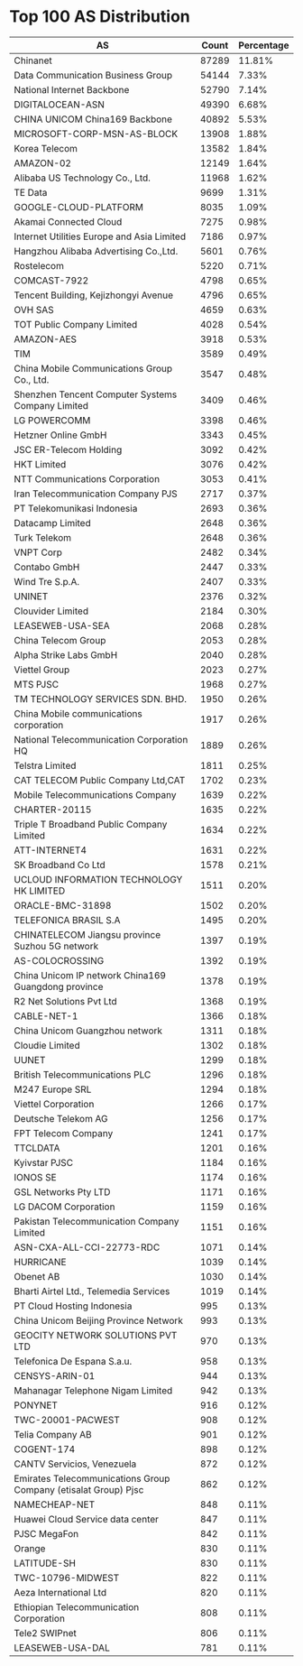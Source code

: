 # Top 100 AS Distribution
| AS | Count | Percentage |
|----|----|----|
| Chinanet | 87289 | 11.81% |
| Data Communication Business Group | 54144 | 7.33% |
| National Internet Backbone | 52790 | 7.14% |
| DIGITALOCEAN-ASN | 49390 | 6.68% |
| CHINA UNICOM China169 Backbone | 40892 | 5.53% |
| MICROSOFT-CORP-MSN-AS-BLOCK | 13908 | 1.88% |
| Korea Telecom | 13582 | 1.84% |
| AMAZON-02 | 12149 | 1.64% |
| Alibaba US Technology Co., Ltd. | 11968 | 1.62% |
| TE Data | 9699 | 1.31% |
| GOOGLE-CLOUD-PLATFORM | 8035 | 1.09% |
| Akamai Connected Cloud | 7275 | 0.98% |
| Internet Utilities Europe and Asia Limited | 7186 | 0.97% |
| Hangzhou Alibaba Advertising Co.,Ltd. | 5601 | 0.76% |
| Rostelecom | 5220 | 0.71% |
| COMCAST-7922 | 4798 | 0.65% |
| Tencent Building, Kejizhongyi Avenue | 4796 | 0.65% |
| OVH SAS | 4659 | 0.63% |
| TOT Public Company Limited | 4028 | 0.54% |
| AMAZON-AES | 3918 | 0.53% |
| TIM | 3589 | 0.49% |
| China Mobile Communications Group Co., Ltd. | 3547 | 0.48% |
| Shenzhen Tencent Computer Systems Company Limited | 3409 | 0.46% |
| LG POWERCOMM | 3398 | 0.46% |
| Hetzner Online GmbH | 3343 | 0.45% |
| JSC ER-Telecom Holding | 3092 | 0.42% |
| HKT Limited | 3076 | 0.42% |
| NTT Communications Corporation | 3053 | 0.41% |
| Iran Telecommunication Company PJS | 2717 | 0.37% |
| PT Telekomunikasi Indonesia | 2693 | 0.36% |
| Datacamp Limited | 2648 | 0.36% |
| Turk Telekom | 2648 | 0.36% |
| VNPT Corp | 2482 | 0.34% |
| Contabo GmbH | 2447 | 0.33% |
| Wind Tre S.p.A. | 2407 | 0.33% |
| UNINET | 2376 | 0.32% |
| Clouvider Limited | 2184 | 0.30% |
| LEASEWEB-USA-SEA | 2068 | 0.28% |
| China Telecom Group | 2053 | 0.28% |
| Alpha Strike Labs GmbH | 2040 | 0.28% |
| Viettel Group | 2023 | 0.27% |
| MTS PJSC | 1968 | 0.27% |
| TM TECHNOLOGY SERVICES SDN. BHD. | 1950 | 0.26% |
| China Mobile communications corporation | 1917 | 0.26% |
| National Telecommunication Corporation HQ | 1889 | 0.26% |
| Telstra Limited | 1811 | 0.25% |
| CAT TELECOM Public Company Ltd,CAT | 1702 | 0.23% |
| Mobile Telecommunications Company | 1639 | 0.22% |
| CHARTER-20115 | 1635 | 0.22% |
| Triple T Broadband Public Company Limited | 1634 | 0.22% |
| ATT-INTERNET4 | 1631 | 0.22% |
| SK Broadband Co Ltd | 1578 | 0.21% |
| UCLOUD INFORMATION TECHNOLOGY HK LIMITED | 1511 | 0.20% |
| ORACLE-BMC-31898 | 1502 | 0.20% |
| TELEFONICA BRASIL S.A | 1495 | 0.20% |
| CHINATELECOM Jiangsu province Suzhou 5G network | 1397 | 0.19% |
| AS-COLOCROSSING | 1392 | 0.19% |
| China Unicom IP network China169 Guangdong province | 1378 | 0.19% |
| R2 Net Solutions Pvt Ltd | 1368 | 0.19% |
| CABLE-NET-1 | 1366 | 0.18% |
| China Unicom Guangzhou network | 1311 | 0.18% |
| Cloudie Limited | 1302 | 0.18% |
| UUNET | 1299 | 0.18% |
| British Telecommunications PLC | 1296 | 0.18% |
| M247 Europe SRL | 1294 | 0.18% |
| Viettel Corporation | 1266 | 0.17% |
| Deutsche Telekom AG | 1256 | 0.17% |
| FPT Telecom Company | 1241 | 0.17% |
| TTCLDATA | 1201 | 0.16% |
| Kyivstar PJSC | 1184 | 0.16% |
| IONOS SE | 1174 | 0.16% |
| GSL Networks Pty LTD | 1171 | 0.16% |
| LG DACOM Corporation | 1159 | 0.16% |
| Pakistan Telecommunication Company Limited | 1151 | 0.16% |
| ASN-CXA-ALL-CCI-22773-RDC | 1071 | 0.14% |
| HURRICANE | 1039 | 0.14% |
| Obenet AB | 1030 | 0.14% |
| Bharti Airtel Ltd., Telemedia Services | 1019 | 0.14% |
| PT Cloud Hosting Indonesia | 995 | 0.13% |
| China Unicom Beijing Province Network | 993 | 0.13% |
| GEOCITY NETWORK SOLUTIONS PVT LTD | 970 | 0.13% |
| Telefonica De Espana S.a.u. | 958 | 0.13% |
| CENSYS-ARIN-01 | 944 | 0.13% |
| Mahanagar Telephone Nigam Limited | 942 | 0.13% |
| PONYNET | 916 | 0.12% |
| TWC-20001-PACWEST | 908 | 0.12% |
| Telia Company AB | 901 | 0.12% |
| COGENT-174 | 898 | 0.12% |
| CANTV Servicios, Venezuela | 872 | 0.12% |
| Emirates Telecommunications Group Company (etisalat Group) Pjsc | 862 | 0.12% |
| NAMECHEAP-NET | 848 | 0.11% |
| Huawei Cloud Service data center | 847 | 0.11% |
| PJSC MegaFon | 842 | 0.11% |
| Orange | 830 | 0.11% |
| LATITUDE-SH | 830 | 0.11% |
| TWC-10796-MIDWEST | 822 | 0.11% |
| Aeza International Ltd | 820 | 0.11% |
| Ethiopian Telecommunication Corporation | 808 | 0.11% |
| Tele2 SWIPnet | 806 | 0.11% |
| LEASEWEB-USA-DAL | 781 | 0.11% |
